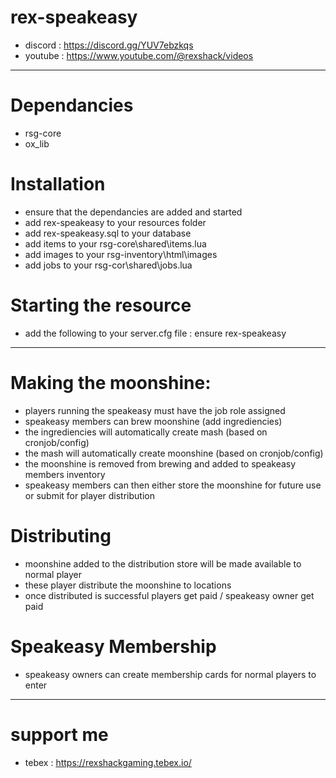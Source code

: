 # rex-speakeasy
- discord : https://discord.gg/YUV7ebzkqs
- youtube : https://www.youtube.com/@rexshack/videos

---

# Dependancies
- rsg-core
- ox_lib

# Installation
- ensure that the dependancies are added and started
- add rex-speakeasy to your resources folder
- add rex-speakeasy.sql to your database
- add items to your rsg-core\shared\items.lua
- add images to your rsg-inventory\html\images
- add jobs to your rsg-cor\shared\jobs.lua

# Starting the resource
- add the following to your server.cfg file : ensure rex-speakeasy

---

# Making the moonshine:
- players running the speakeasy must have the job role assigned
- speakeasy members can brew moonshine (add ingrediencies)
- the ingrediencies  will automatically create mash (based on cronjob/config)
- the mash will automatically create moonshine (based on cronjob/config)
- the moonshine is removed from brewing and added to speakeasy members inventory
- speakeasy members can then either store the moonshine for future use or submit for player distribution

# Distributing
- moonshine added to the distribution store will be made available to normal player
- these player distribute the moonshine to locations
- once distributed is successful players get paid / speakeasy owner get paid

# Speakeasy Membership
- speakeasy owners can create membership cards for normal players to enter

---

# support me
- tebex : https://rexshackgaming.tebex.io/